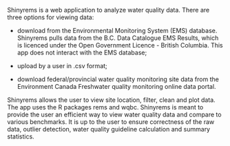 Shinyrems is a web application to analyze water quality data. There are three options for viewing data:  

* download from the Environmental Monitoring System (EMS) database. Shinyrems pulls data from the B.C. Data Catalogue EMS Results, which is licenced under the Open Government Licence - British Columbia. This app does not interact with the EMS database;

* upload by a user in .csv format;

* download federal/provincial water quality monitoring site data from the Environment Canada Freshwater quality monitoring online data portal. 

Shinyrems allows the user to view site location, filter, clean and plot data. The app uses the R packages rems and wqbc. Shinyrems is meant to provide the user an efficient way to view water quality data and compare to various benchmarks. It is up to the user to ensure correctness of the raw data, outlier detection, water quality guideline calculation and summary statistics.

